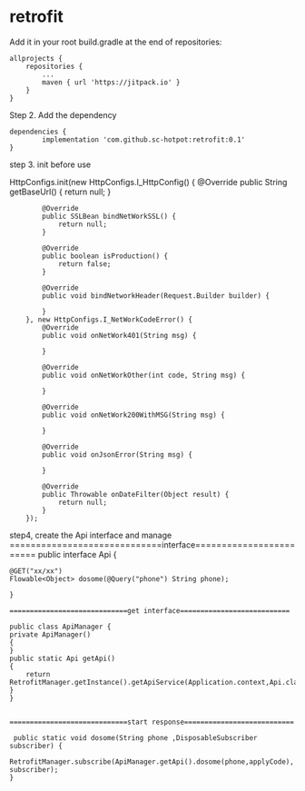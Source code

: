 # retrofit
Add it in your root build.gradle at the end of repositories:

	allprojects {
		repositories {
			...
			maven { url 'https://jitpack.io' }
		}
	}
Step 2. Add the dependency

	dependencies {
	        implementation 'com.github.sc-hotpot:retrofit:0.1'
	}
  
step 3. init before use 
  
  HttpConfigs.init(new HttpConfigs.I_HttpConfig() {
            @Override
            public String getBaseUrl() {
                return null;
            }

            @Override
            public SSLBean bindNetWorkSSL() {
                return null;
            }

            @Override
            public boolean isProduction() {
                return false;
            }

            @Override
            public void bindNetworkHeader(Request.Builder builder) {

            }
        }, new HttpConfigs.I_NetWorkCodeError() {
            @Override
            public void onNetWork401(String msg) {

            }

            @Override
            public void onNetWorkOther(int code, String msg) {

            }

            @Override
            public void onNetWork200WithMSG(String msg) {

            }

            @Override
            public void onJsonError(String msg) {

            }

            @Override
            public Throwable onDateFilter(Object result) {
                return null;
            }
        });
        
step4, create the Api interface and manage
    =============================interface========================
    public interface Api {

    @GET("xx/xx")
    Flowable<Object> dosome(@Query("phone") String phone);
    
    }
    
    =============================get interface===========================
    
    public class ApiManager {
    private ApiManager()
    {
    }
    public static Api getApi()
    {
        return RetrofitManager.getInstance().getApiService(Application.context,Api.class);
    }
    }
    
    
    =============================start response===========================
    
     public static void dosome(String phone ,DisposableSubscriber subscriber) {
        RetrofitManager.subscribe(ApiManager.getApi().dosome(phone,applyCode), subscriber);
    }
    
    
    
    
    
